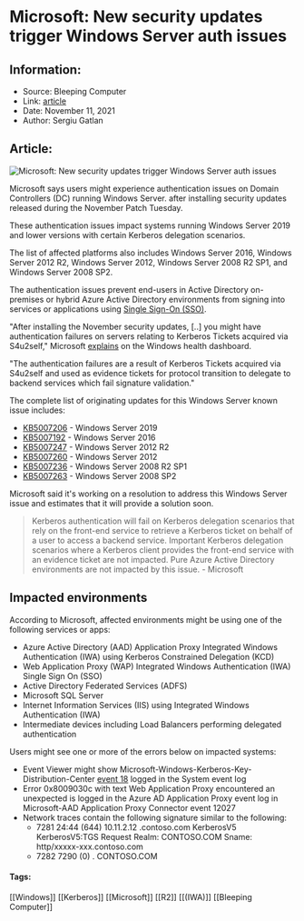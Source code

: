 # Microsoft: New security updates trigger Windows Server auth issues
### 

## Information:
+ Source: Bleeping Computer
+ Link: [article](https://www.bleepingcomputer.com/news/microsoft/microsoft-new-security-updates-trigger-windows-server-auth-issues/)
+ Date: November 11, 2021
+ Author: Sergiu Gatlan


## Article:
![Microsoft: New security updates trigger Windows Server auth issues](https://www.bleepstatic.com/content/hl-images/2021/10/28/cybersecurity-header-2.jpg)


Microsoft says users might experience authentication issues on Domain Controllers (DC) running Windows Server. after installing security updates released during the November Patch Tuesday.


These authentication issues impact systems running Windows Server 2019 and lower versions with certain Kerberos delegation scenarios.


The list of affected platforms also includes Windows Server 2016, Windows Server 2012 R2, Windows Server 2012, Windows Server 2008 R2 SP1, and Windows Server 2008 SP2.


The authentication issues prevent end-users in Active Directory on-premises or hybrid Azure Active Directory environments from signing into services or applications using [Single Sign-On (SSO)](https://docs.microsoft.com/en-us/azure/active-directory/manage-apps/what-is-single-sign-on).


"After installing the November security updates, [..] you might have authentication failures on servers relating to Kerberos Tickets acquired via S4u2self," Microsoft [explains](https://docs.microsoft.com/en-us/windows/release-health/status-windows-10-1809-and-windows-server-2019#2748msgdesc) on the Windows health dashboard.


"The authentication failures are a result of Kerberos Tickets acquired via S4u2self and used as evidence tickets for protocol transition to delegate to backend services which fail signature validation."


The complete list of originating updates for this Windows Server known issue includes:


* [KB5007206](https://support.microsoft.com/help/5007206) - Windows Server 2019
* [KB5007192](https://support.microsoft.com/help/5007192) - Windows Server 2016
* [KB5007247](https://support.microsoft.com/help/5007247) - Windows Server 2012 R2
* [KB5007260](https://support.microsoft.com/help/5007260) - Windows Server 2012
* [KB5007236](https://support.microsoft.com/help/5007236) - Windows Server 2008 R2 SP1
* [KB5007263](https://support.microsoft.com/help/5007263) - Windows Server 2008 SP2


Microsoft said it's working on a resolution to address this Windows Server issue and estimates that it will provide a solution soon.



> 
> Kerberos authentication will fail on Kerberos delegation scenarios that rely on the front-end service to retrieve a Kerberos ticket on behalf of a user to access a backend service. Important Kerberos delegation scenarios where a Kerberos client provides the front-end service with an evidence ticket are not impacted. Pure Azure Active Directory environments are not impacted by this issue. - Microsoft
> 
> 
> 


Impacted environments
---------------------


According to Microsoft, affected environments might be using one of the following services or apps:


* Azure Active Directory (AAD) Application Proxy Integrated Windows Authentication (IWA) using Kerberos Constrained Delegation (KCD)
* Web Application Proxy (WAP) Integrated Windows Authentication (IWA) Single Sign On (SSO)
* Active Directory Federated Services (ADFS)
* Microsoft SQL Server
* Internet Information Services (IIS) using Integrated Windows Authentication (IWA)
* Intermediate devices including Load Balancers performing delegated authentication


Users might see one or more of the errors below on impacted systems:


* Event Viewer might show Microsoft-Windows-Kerberos-Key-Distribution-Center [event 18](https://docs.microsoft.com/en-us/previous-versions/windows/it-pro/windows-server-2008-R2-and-2008/cc733969(v=ws.10)) logged in the System event log
* Error 0x8009030c with text Web Application Proxy encountered an unexpected is logged in the Azure AD Application Proxy event log in Microsoft-AAD Application Proxy Connector event 12027
* Network traces contain the following signature similar to the following:
	+ 7281 24:44 (644) 10.11.2.12 .contoso.com KerberosV5 KerberosV5:TGS Request Realm: CONTOSO.COM Sname: http/xxxxx-xxx.contoso.com
	+ 7282 7290 (0) . CONTOSO.COM




#### Tags:
[[Windows]] [[Kerberos]] [[Microsoft]] [[R2]] [[(IWA)]] [[Bleeping Computer]]
